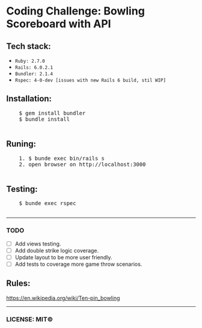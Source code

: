 # Coding Challenge: Bowling Scoreboard with API

## Tech stack:
  - `Ruby: 2.7.0`
  - `Rails: 6.0.2.1`
  - `Bundler: 2.1.4`
  - `Rspec: 4-0-dev [issues with new Rails 6 build, stil WIP]`

## Installation:
  <pre>
    $ gem install bundler
    $ bundle install
  </pre>
  
## Runing:
  <pre>
    1. $ bunde exec bin/rails s
    2. open browser on http://localhost:3000
  </pre>
  
## Testing:
  <pre>
    $ bunde exec rspec
  </pre>

***

### TODO

  - [ ] Add views testing.
  - [ ] Add double strike logic coverage.
  - [ ] Update layout to be more user friendly.
  - [ ] Add tests to coverage more game throw scenarios.
  
## Rules:
  https://en.wikipedia.org/wiki/Ten-pin_bowling
  
***

### LICENSE: MIT©️